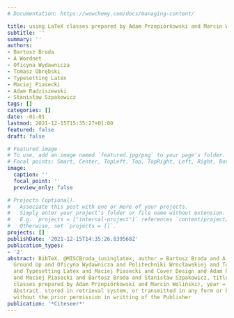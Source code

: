 ```yaml
---
# Documentation: https://wowchemy.com/docs/managing-content/

title: using LaTeX classes prepared by Adam Przepiórkowski and Marcin Woliŉski
subtitle: ''
summary: ''
authors:
- Bartosz Broda
- A Wordnet
- Oficyna Wydawnicza
- Tomasz Obrębski
- Typesetting Latex
- Maciej Piasecki
- Adam Radziszewski
- Stanisław Szpakowicz
tags: []
categories: []
date: -01-01
lastmod: 2021-12-15T15:35:27+01:00
featured: false
draft: false

# Featured image
# To use, add an image named `featured.jpg/png` to your page's folder.
# Focal points: Smart, Center, TopLeft, Top, TopRight, Left, Right, BottomLeft, Bottom, BottomRight.
image:
  caption: ''
  focal_point: ''
  preview_only: false

# Projects (optional).
#   Associate this post with one or more of your projects.
#   Simply enter your project's folder or file name without extension.
#   E.g. `projects = ["internal-project"]` references `content/project/deep-learning/index.md`.
#   Otherwise, set `projects = []`.
projects: []
publishDate: '2021-12-15T14:35:26.839568Z'
publication_types:
- '2'
abstract: BibTeX. @MISCBroda_(usinglatex, author = Bartosz Broda and A Wordnet and
  Ground Up and Oficyna Wydawnicza and Politechniki Wrocławskiej and Tomasz Obrębski
  and Typesetting Latex and Maciej Piasecki and Cover Design and Adam Radziszewski
  and Maciej Piasecki and Bartosz Broda and Stanisław Szpakowicz, title = (using LaTeX
  classes prepared by Adam Przepiórkowski and Marcin Woliński), year =    OpenURL.
  Abstract. stored in retrieval system, or transmitted in any form or by any means,
  without the prior permission in writting of the Publisher
publication: '*Citeseer*'
---
```


